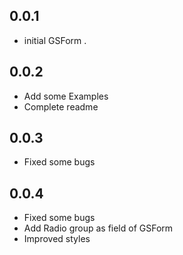 ## 0.0.1

* initial GSForm .

## 0.0.2

* Add some Examples
* Complete readme

## 0.0.3

* Fixed some bugs

## 0.0.4

* Fixed some bugs
* Add Radio group as field of GSForm
* Improved styles


